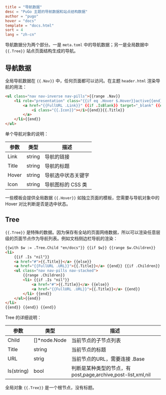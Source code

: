 ```toml
title = "导航数据"
desc = "PuGo 主题的导航数据和站点结构数据"
author = "pugo"
hover = "docs"
template = "docs.html"
sort = 4
lang = "zh-cn"
```

导航数据分为两个部分。一是 `meta.toml` 中的导航数据；另一是全局数据中 `{{.Tree}}` 站点页面结构生成的导航。

## 导航数据

全局导航数据在 `{{.Nav}}` 中，任何页面都可以访问。在主题 `header.html` 渲染导航的用法：

```html
<ul class="nav nav-inverse nav-pills">{{range .Nav}}
    <li role="presentation" class="{{if eq .Hover $.Hover}}active{{end}}">
        <a href="{{FullURL .Link}}" {{if .IsBlank}} target="_blank" {{end}}>{{if .Icon}}
            <i class="{{.Icon}}"></i>{{end}}{{.Title}}
        </a>
    </li>{{end}}
</ul>
```

单个导航对象的说明：

参数 | 类型 | 描述
--- | --- | --- 
Link | string | 导航的链接
Title | string | 导航的标题
Hover | string | 导航选中状态关键字
Icon | string | 导航图标的 CSS 类

一些模板会提供全局数据 `{{.Hover}}` 如独立页面的模板，您需要与导航对象中的 Hover 对比判断是否是选中状态。

## Tree

`{{.Tree}}` 是特殊的数据。因为保存有全站的页面网络数据，所以可以渲染任意层级的页面节点作为导航列表。例如文档侧边栏导航的渲染：

```html
{{with $w := .Tree.Child "en/docs"}} {{if $w}} {{range $w.Children}}
<li>
    {{if .Is "nil"}}
    <a href="#">{{.Title}}</a> {{else}}
    <a href="{{FullURL .URL}}">{{.Title}}</a> {{end}} {{if .Children}}
    <ul class="nav nav-pills nav-stacked">
        {{range .Children}}
        <li> {{if .Is "nil"}}
            <a href="#">{{.Title}}</a> {{else}}
            <a href="{{FullURL .URL}}">{{.Title}}</a> {{end}}
        </li> {{end}}
    </ul>{{end}}
</li>
{{end}} {{end}} {{end}}
```

Tree 的详细说明：

参数 | 类型 | 描述
--- | --- | --- 
Child | []*node.Node | 当前节点的子节点列表
Title | string | 当前节点的标题
URL | strig | 当前节点的URL，需要连接 .Base
Is(string) | bool | 判断是某种类型的节点，有 post,page,archive,post-list,xml,nil

全局对象 `{{.Tree}}` 是一个根节点，没有标题。